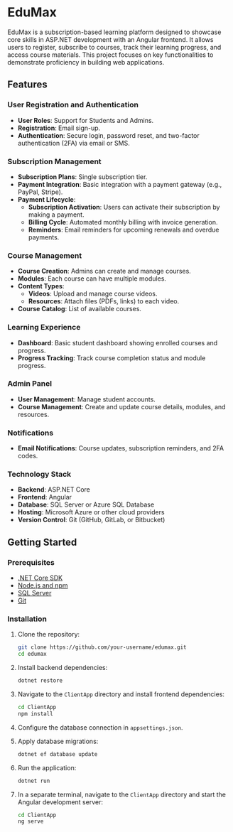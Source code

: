 # EduMax

EduMax is a subscription-based learning platform designed to showcase core skills in ASP.NET development with an Angular frontend. It allows users to register, subscribe to courses, track their learning progress, and access course materials. This project focuses on key functionalities to demonstrate proficiency in building web applications.

## Features

### User Registration and Authentication

- **User Roles**: Support for Students and Admins.
- **Registration**: Email sign-up.
- **Authentication**: Secure login, password reset, and two-factor authentication (2FA) via email or SMS.

### Subscription Management

- **Subscription Plans**: Single subscription tier.
- **Payment Integration**: Basic integration with a payment gateway (e.g., PayPal, Stripe).
- **Payment Lifecycle**:
  - **Subscription Activation**: Users can activate their subscription by making a payment.
  - **Billing Cycle**: Automated monthly billing with invoice generation.
  - **Reminders**: Email reminders for upcoming renewals and overdue payments.

### Course Management

- **Course Creation**: Admins can create and manage courses.
- **Modules**: Each course can have multiple modules.
- **Content Types**:
  - **Videos**: Upload and manage course videos.
  - **Resources**: Attach files (PDFs, links) to each video.
- **Course Catalog**: List of available courses.

### Learning Experience

- **Dashboard**: Basic student dashboard showing enrolled courses and progress.
- **Progress Tracking**: Track course completion status and module progress.

### Admin Panel

- **User Management**: Manage student accounts.
- **Course Management**: Create and update course details, modules, and resources.

### Notifications

- **Email Notifications**: Course updates, subscription reminders, and 2FA codes.

### Technology Stack

- **Backend**: ASP.NET Core
- **Frontend**: Angular
- **Database**: SQL Server or Azure SQL Database
- **Hosting**: Microsoft Azure or other cloud providers
- **Version Control**: Git (GitHub, GitLab, or Bitbucket)

## Getting Started

### Prerequisites

- [.NET Core SDK](https://dotnet.microsoft.com/download)
- [Node.js and npm](https://nodejs.org/)
- [SQL Server](https://www.microsoft.com/en-us/sql-server/sql-server-downloads)
- [Git](https://git-scm.com/)

### Installation

1. Clone the repository:

   ```bash
   git clone https://github.com/your-username/edumax.git
   cd edumax
   ```

2. Install backend dependencies:

   ```bash
   dotnet restore
   ```

3. Navigate to the `ClientApp` directory and install frontend dependencies:

   ```bash
   cd ClientApp
   npm install
   ```

4. Configure the database connection in `appsettings.json`.

5. Apply database migrations:

   ```bash
   dotnet ef database update
   ```

6. Run the application:

   ```bash
   dotnet run
   ```

7. In a separate terminal, navigate to the `ClientApp` directory and start the Angular development server:
   ```bash
   cd ClientApp
   ng serve
   ```

